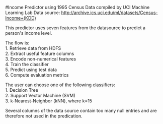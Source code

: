 #Income Predictor using 1995 Census Data compiled by UCI Machine Learning Lab
Data source: http://archive.ics.uci.edu/ml/datasets/Census-Income+(KDD)

This predictor uses seven features from the datasource to predict a person's income level.

The flow is:<br />
    1. Retrieve data from HDFS<br />
    2. Extract useful feature columns<br />
    3. Encode non-numerical features<br />
    4. Train the classifier<br />
    5. Predict using test data<br />
    6. Compute evaluation metrics<br />

The user can choose one of the following classifiers:<br />
    1. Decision Tree<br />
    2. Support Vector Machine (SVM)<br />
    3. k-Nearest-Neighbor (kNN), where k=15<br />

Several columns of the data source contain too many null entries and are therefore not used in the predication.<br />
